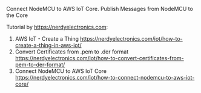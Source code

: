 Connect NodeMCU to AWS IoT Core.
Publish Messages from NodeMCU to the Core
 
Tutorial by https://nerdyelectronics.com:

1)  AWS IoT - Create a Thing
    https://nerdyelectronics.com/iot/how-to-create-a-thing-in-aws-iot/
2)  Convert Certificates from .pem to .der format
    https://nerdyelectronics.com/iot/how-to-convert-certificates-from-pem-to-der-format/
3)  Connect NodeMCU to AWS IoT Core
    https://nerdyelectronics.com/iot/how-to-connect-nodemcu-to-aws-iot-core/